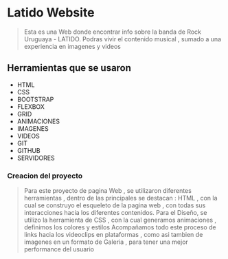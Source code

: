 # Latido Website
> Esta es una Web donde encontrar info sobre la banda de Rock Uruguaya - LATIDO.
> Podras vivir el contenido musical , sumado a una experiencia en imagenes y videos
## Herramientas que se usaron
- HTML
- CSS
- BOOTSTRAP
- FLEXBOX 
- GRID
- ANIMACIONES
-  IMAGENES
-  VIDEOS
-  GIT
-  GITHUB
-  SERVIDORES

### Creacion del proyecto
> Para este proyecto de pagina Web , se utilizaron diferentes herramientas , dentro de las principales se destacan : HTML , con la cual se construyo el esqueleto de la pagina web , con todas sus interacciones hacia los diferentes contenidos.
> Para el Diseño, se utilizo la herramienta de CSS , con la cual generamos animaciones , definimos los colores y estilos
> Acompañamos todo este proceso de links hacia los videoclips en plataformas , como asi tambien de imagenes en un formato de Galeria , para tener una mejor performance del usuario